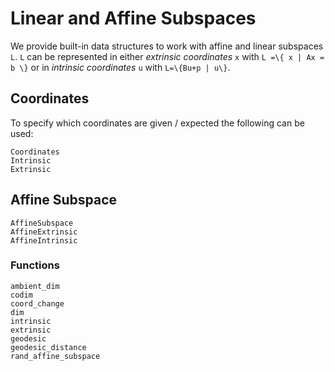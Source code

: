 # Linear and Affine Subspaces

We provide built-in data structures to work with affine and linear subspaces ``L``.
``L`` can be represented in either *extrinsic coordinates* ``x`` with
``L =\{ x | Ax = b \}`` or in *intrinsic coordinates* ``u`` with ``L=\{Bu+p | u\}``.

## Coordinates

To specify which coordinates are given / expected the following can be used:
```@docs   
Coordinates
Intrinsic
Extrinsic
```

## Affine Subspace

```@docs
AffineSubspace
AffineExtrinsic
AffineIntrinsic
```

### Functions

```@docs
ambient_dim
codim
coord_change
dim
intrinsic
extrinsic
geodesic
geodesic_distance
rand_affine_subspace
```
